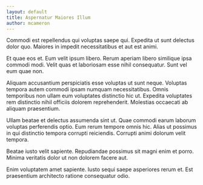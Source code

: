 ```yaml
---
layout: default
title: Aspernatur Maiores Illum
author: mcameron
---
```


Commodi est repellendus qui voluptas saepe qui. Expedita ut sunt delectus dolor quo. Maiores in impedit necessitatibus et aut est animi.

Et quae eos et. Eum velit ipsum libero. Rerum aperiam libero similique ipsa commodi modi. Velit quas et laboriosam esse nihil consequatur. Sunt vel eum quae non.

Aliquam accusantium perspiciatis esse voluptas ut sunt neque. Voluptas tempora autem commodi ipsam numquam necessitatibus. Omnis temporibus non ullam eum voluptates distinctio hic ut. Expedita voluptates rem distinctio nihil officiis dolorem reprehenderit. Molestias occaecati ab aliquam praesentium.

Ullam beatae et delectus assumenda sint ut. Quae commodi earum laborum voluptas perferendis optio. Eum rerum tempore omnis hic. Alias ut possimus in qui distinctio tempora corrupti reiciendis. Corrupti animi dolorum velit tempora.

Beatae iusto velit sapiente. Repudiandae possimus sit magni enim et porro. Minima veritatis dolor ut non dolorem facere aut.

Enim voluptatem amet sapiente. Iusto sequi saepe asperiores rerum et. Est praesentium architecto ratione consequatur odio.
